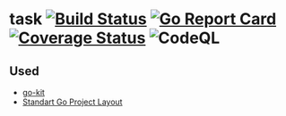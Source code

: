 # task [![Build Status](https://github.com/tennuem/task/workflows/build/badge.svg)](https://github.com/tennuem/task/actions) [![Go Report Card](https://goreportcard.com/badge/github.com/tennuem/task)](https://goreportcard.com/report/github.com/tennuem/task) [![Coverage Status](https://coveralls.io/repos/github/tennuem/task/badge.svg?branch=master)](https://coveralls.io/github/tennuem/task?branch=master) ![CodeQL](https://github.com/tennuem/task/workflows/CodeQL/badge.svg?branch=master)

## Used

* [go-kit](https://github.com/go-kit/kit)
* [Standart Go Project Layout](https://github.com/golang-standards/project-layout)
